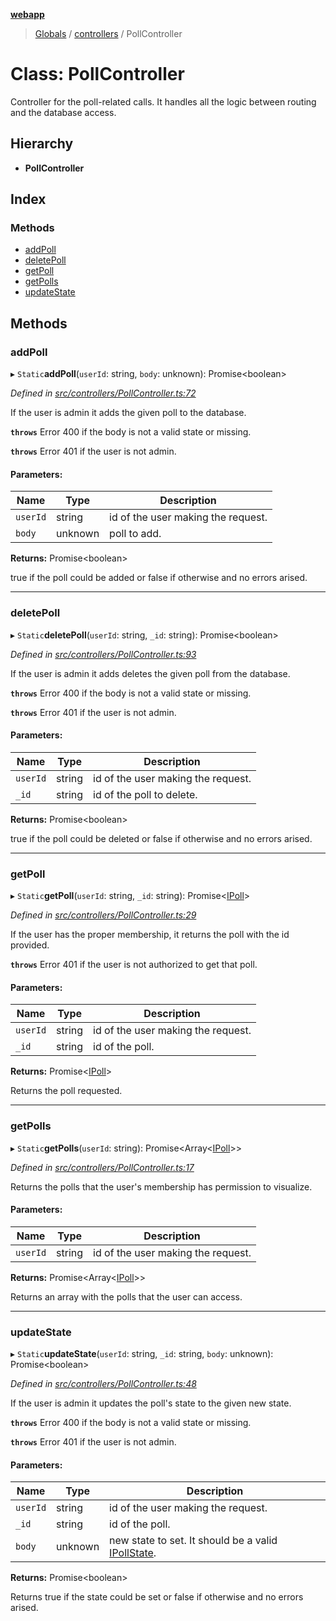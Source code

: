 **[webapp](../README.md)**

> [Globals](../globals.md) / [controllers](../modules/controllers.md) / PollController

# Class: PollController

Controller for the poll-related calls. It handles all the logic between routing and the database access.

## Hierarchy

* **PollController**

## Index

### Methods

* [addPoll](controllers.pollcontroller.md#addpoll)
* [deletePoll](controllers.pollcontroller.md#deletepoll)
* [getPoll](controllers.pollcontroller.md#getpoll)
* [getPolls](controllers.pollcontroller.md#getpolls)
* [updateState](controllers.pollcontroller.md#updatestate)

## Methods

### addPoll

▸ `Static`**addPoll**(`userId`: string, `body`: unknown): Promise<boolean\>

*Defined in [src/controllers/PollController.ts:72](https://github.com/BESTUPC/voting-web-app/blob/807b76c/src/controllers/PollController.ts#L72)*

If the user is admin it adds the given poll to the database.

**`throws`** Error 400 if the body is not a valid state or missing.

**`throws`** Error 401 if the user is not admin.

#### Parameters:

Name | Type | Description |
------ | ------ | ------ |
`userId` | string | id of the user making the request. |
`body` | unknown | poll to add. |

**Returns:** Promise<boolean\>

true if the poll could be added or false if otherwise and no errors arised.

___

### deletePoll

▸ `Static`**deletePoll**(`userId`: string, `_id`: string): Promise<boolean\>

*Defined in [src/controllers/PollController.ts:93](https://github.com/BESTUPC/voting-web-app/blob/807b76c/src/controllers/PollController.ts#L93)*

If the user is admin it adds deletes the given poll from the database.

**`throws`** Error 400 if the body is not a valid state or missing.

**`throws`** Error 401 if the user is not admin.

#### Parameters:

Name | Type | Description |
------ | ------ | ------ |
`userId` | string | id of the user making the request. |
`_id` | string | id of the poll to delete. |

**Returns:** Promise<boolean\>

true if the poll could be deleted or false if otherwise and no errors arised.

___

### getPoll

▸ `Static`**getPoll**(`userId`: string, `_id`: string): Promise<[IPoll](../interfaces/interfaces.ipoll.md)\>

*Defined in [src/controllers/PollController.ts:29](https://github.com/BESTUPC/voting-web-app/blob/807b76c/src/controllers/PollController.ts#L29)*

If the user has the proper membership, it returns the poll with the id provided.

**`throws`** Error 401 if the user is not authorized to get that poll.

#### Parameters:

Name | Type | Description |
------ | ------ | ------ |
`userId` | string | id of the user making the request. |
`_id` | string | id of the poll. |

**Returns:** Promise<[IPoll](../interfaces/interfaces.ipoll.md)\>

Returns the poll requested.

___

### getPolls

▸ `Static`**getPolls**(`userId`: string): Promise<Array<[IPoll](../interfaces/interfaces.ipoll.md)\>\>

*Defined in [src/controllers/PollController.ts:17](https://github.com/BESTUPC/voting-web-app/blob/807b76c/src/controllers/PollController.ts#L17)*

Returns the polls that the user's membership has permission to visualize.

#### Parameters:

Name | Type | Description |
------ | ------ | ------ |
`userId` | string | id of the user making the request. |

**Returns:** Promise<Array<[IPoll](../interfaces/interfaces.ipoll.md)\>\>

Returns an array with the polls that the user can access.

___

### updateState

▸ `Static`**updateState**(`userId`: string, `_id`: string, `body`: unknown): Promise<boolean\>

*Defined in [src/controllers/PollController.ts:48](https://github.com/BESTUPC/voting-web-app/blob/807b76c/src/controllers/PollController.ts#L48)*

If the user is admin it updates the poll's state to the given new state.

**`throws`** Error 400 if the body is not a valid state or missing.

**`throws`** Error 401 if the user is not admin.

#### Parameters:

Name | Type | Description |
------ | ------ | ------ |
`userId` | string | id of the user making the request. |
`_id` | string | id of the poll. |
`body` | unknown | new state to set. It should be a valid [IPollState](../modules/interfaces.md#ipollstate). |

**Returns:** Promise<boolean\>

Returns true if the state could be set or false if otherwise and no errors arised.
